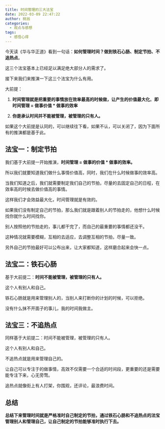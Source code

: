 ```yaml
---
title: 时间管理的三大法宝
date: 2022-03-09 22:47:22
author: 桃翁
categories: 
  - 观点与感想
tags: 
  - 感悟心得
---
```



今天读《华与华正道》看到一句话：**如何管理时间？做到铁石心肠、制定节拍、不追热点**。

这三个法宝基本上已经足以满足绝大部分人的需求了。

接下来我们来推演一下这三个法宝为什么有用。

大前提：

1. **时间管理就是把重要的事情放在效率最高的时候做，让产生的价值最大化**。**即时间管理 = 做事价值 * 做事的效率**

2. **你是承认时间并不能被管理，被管理的只有人。**

如果这个大前提是认同的，可以继续往下看，如果不认，可以关闭了，因为下面所有的推演都是基于此。

## 法宝一：制定节拍

我们基于大前提一开始推演，**时间管理 = 做事的价值 * 做事的效率。**

所以我们就要知道我们做什么事情价值高，同时，我们在什么时候做事的效率高。

当我们知道之后，我们就需要制定我们自己的节拍，尽量的去固定自己的日程，在效率高的时候去做价值高的事情。

这样我们才会效益最大化，时间管理就是有效的。

如果我们没有制定自己的节拍，那么我们就是跟着别人的节拍走的，他想什么时候找你就什么时间找你。

别人按照他的节拍走的，事儿都干完了，而自己的最重要的事情都还没干。

这种情况就需要模糊，互相的去适应，去调整互相的节拍，尽量一致。

另外自己的节拍最好可以公布出来，让大家都知道，这样磨合起来会快一点。

## 法宝二：铁石心肠

基于大前提二：**时间不能被管理，被管理的只有人。**

这个人有别人和自己。

铁石心肠就是用来管理别人的，当别人来打断你的计划的时候，可以拒绝。

没有什么抹不开面子的事儿，我的时间我做主。

## 法宝三：不追热点

同样基于大前提二：时间不能被管理，被管理的只有人。

这个人有别人和自己。

不追热点就是用来管理自己的。

让自己可以专注于的做事情，高效不仅需要一个合适的时间段，更重要的还是需要能专注下来，心无旁骛。

追热点就像街上有人打架，你围观，还评论，最浪费时间。

## 总结

**总结下来管理时间就是严格准时自己制定的节拍，通过铁石心肠和不追热点的法宝管理别人和管理自己，让自己制定的节拍能够准时执行下去。**